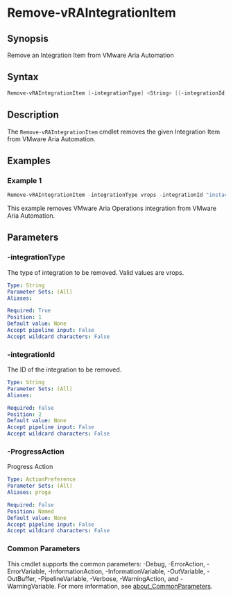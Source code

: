 # Remove-vRAIntegrationItem

## Synopsis

Remove an Integration Item from VMware Aria Automation

## Syntax

```powershell
Remove-vRAIntegrationItem [-integrationType] <String> [[-integrationId] <String>] [-ProgressAction <ActionPreference>] [<CommonParameters>]
```

## Description

The `Remove-vRAIntegrationItem` cmdlet removes the given Integration Item from VMware Aria Automation.

## Examples

### Example 1

```powershell
Remove-vRAIntegrationItem -integrationType vrops -integrationId "instacenID" 
```

This example removes VMware Aria Operations integration from VMware Aria Automation.

## Parameters

### -integrationType

The type of integration to be removed.
Valid values are vrops.

```yaml
Type: String
Parameter Sets: (All)
Aliases:

Required: True
Position: 1
Default value: None
Accept pipeline input: False
Accept wildcard characters: False
```

### -integrationId

The ID of the integration to be removed.

```yaml
Type: String
Parameter Sets: (All)
Aliases:

Required: False
Position: 2
Default value: None
Accept pipeline input: False
Accept wildcard characters: False
```

### -ProgressAction

Progress Action

```yaml
Type: ActionPreference
Parameter Sets: (All)
Aliases: proga

Required: False
Position: Named
Default value: None
Accept pipeline input: False
Accept wildcard characters: False
```

### Common Parameters

This cmdlet supports the common parameters: -Debug, -ErrorAction, -ErrorVariable, -InformationAction, -InformationVariable, -OutVariable, -OutBuffer, -PipelineVariable, -Verbose, -WarningAction, and -WarningVariable. For more information, see [about_CommonParameters](http://go.microsoft.com/fwlink/?LinkID=113216).
